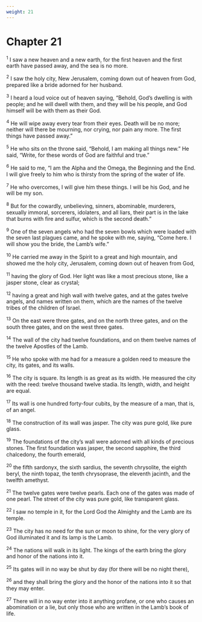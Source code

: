 ```yaml
---
weight: 21
---
```


# Chapter 21

<sup>1</sup> I saw a new heaven and a new earth, for the first heaven and the first earth have passed away, and the sea is no more. 

<sup>2</sup> I saw the holy city, New Jerusalem, coming down out of heaven from God, prepared like a bride adorned for her husband. 

<sup>3</sup> I heard a loud voice out of heaven saying, “Behold, God’s dwelling is with people; and he will dwell with them, and they will be his people, and God himself will be with them as their God. 

<sup>4</sup> He will wipe away every tear from their eyes. Death will be no more; neither will there be mourning, nor crying, nor pain any more. The first things have passed away.” 

<sup>5</sup> He who sits on the throne said, “Behold, I am making all things new.” He said, “Write, for these words of God are faithful and true.” 

<sup>6</sup> He said to me, “I am the Alpha and the Omega, the Beginning and the End. I will give freely to him who is thirsty from the spring of the water of life. 

<sup>7</sup> He who overcomes, I will give him these things. I will be his God, and he will be my son. 

<sup>8</sup> But for the cowardly, unbelieving, sinners, abominable, murderers, sexually immoral, sorcerers, idolaters, and all liars, their part is in the lake that burns with fire and sulfur, which is the second death.” 

<sup>9</sup> One of the seven angels who had the seven bowls which were loaded with the seven last plagues came, and he spoke with me, saying, “Come here. I will show you the bride, the Lamb’s wife.” 

<sup>10</sup> He carried me away in the Spirit to a great and high mountain, and showed me the holy city, Jerusalem, coming down out of heaven from God, 

<sup>11</sup> having the glory of God. Her light was like a most precious stone, like a jasper stone, clear as crystal; 

<sup>12</sup> having a great and high wall with twelve gates, and at the gates twelve angels, and names written on them, which are the names of the twelve tribes of the children of Israel. 

<sup>13</sup> On the east were three gates, and on the north three gates, and on the south three gates, and on the west three gates. 

<sup>14</sup> The wall of the city had twelve foundations, and on them twelve names of the twelve Apostles of the Lamb. 

<sup>15</sup> He who spoke with me had for a measure a golden reed to measure the city, its gates, and its walls. 

<sup>16</sup> The city is square. Its length is as great as its width. He measured the city with the reed: twelve thousand twelve stadia. Its length, width, and height are equal. 

<sup>17</sup> Its wall is one hundred forty-four cubits, by the measure of a man, that is, of an angel. 

<sup>18</sup> The construction of its wall was jasper. The city was pure gold, like pure glass. 

<sup>19</sup> The foundations of the city’s wall were adorned with all kinds of precious stones. The first foundation was jasper, the second sapphire, the third chalcedony, the fourth emerald, 

<sup>20</sup> the fifth sardonyx, the sixth sardius, the seventh chrysolite, the eighth beryl, the ninth topaz, the tenth chrysoprase, the eleventh jacinth, and the twelfth amethyst. 

<sup>21</sup> The twelve gates were twelve pearls. Each one of the gates was made of one pearl. The street of the city was pure gold, like transparent glass. 

<sup>22</sup> I saw no temple in it, for the Lord God the Almighty and the Lamb are its temple. 

<sup>23</sup> The city has no need for the sun or moon to shine, for the very glory of God illuminated it and its lamp is the Lamb. 

<sup>24</sup> The nations will walk in its light. The kings of the earth bring the glory and honor of the nations into it. 

<sup>25</sup> Its gates will in no way be shut by day (for there will be no night there), 

<sup>26</sup> and they shall bring the glory and the honor of the nations into it so that they may enter. 

<sup>27</sup> There will in no way enter into it anything profane, or one who causes an abomination or a lie, but only those who are written in the Lamb’s book of life. 


